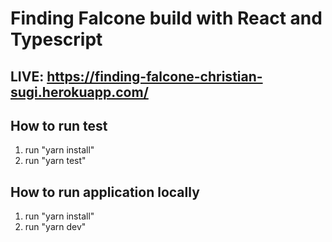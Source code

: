 # Finding Falcone build with React and Typescript

## LIVE: https://finding-falcone-christian-sugi.herokuapp.com/

## How to run test
1. run "yarn install"
2. run "yarn test"

## How to run application locally
1. run "yarn install"
2. run "yarn dev"
